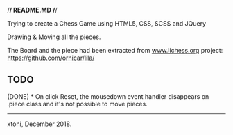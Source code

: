 /****************/
    README.MD
/****************/

Trying to create a Chess Game using HTML5, CSS, SCSS and JQuery

Drawing & Moving all the pieces.

The Board and the piece had been extracted from www.lichess.org project:
https://github.com/ornicar/lila/


TODO
----
(DONE) * On click Reset, the mousedown event handler disappears on .piece class and it's not possible to move pieces.

--------------------
xtoni, December 2018.
